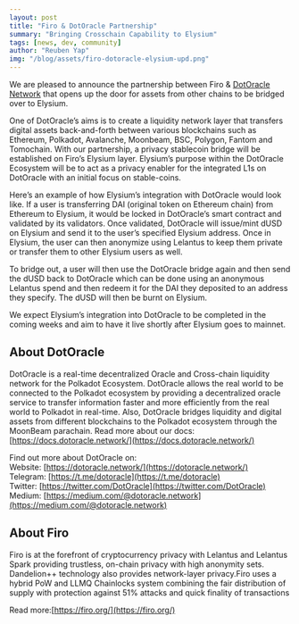 ```yaml
---
layout: post
title: "Firo & DotOracle Partnership"
summary: "Bringing Crosschain Capability to Elysium"
tags: [news, dev, community]
author: "Reuben Yap"
img: "/blog/assets/firo-dotoracle-elysium-upd.png"
---
```

We are pleased to announce the partnership between Firo & [DotOracle Network](https://dotoracle.network/) that opens up the door for assets from other chains to be bridged over to Elysium. 

One of DotOracle’s aims is to create a liquidity network layer that transfers digital assets back-and-forth between various blockchains such as Ethereum, Polkadot, Avalanche, Moonbeam, BSC, Polygon, Fantom and Tomochain. With our partnership, a privacy stablecoin bridge will be established on Firo’s Elysium layer. Elysium’s purpose within the DotOracle Ecosystem will be to act as a privacy enabler for the integrated L1s on DotOracle with an initial focus on stable-coins. 

Here’s an example of how Elysium’s integration with DotOracle would look like. If a user is transferring DAI (original token on Ethereum chain) from Ethereum to Elysium, it would be locked in DotOracle’s smart contract and validated by its validators. Once validated, DotOracle will issue/mint dUSD on Elysium and send it to the user’s specified Elysium address. Once in Elysium, the user can then anonymize using Lelantus to keep them private or transfer them to other Elysium users as well.

To bridge out, a user will then use the DotOracle bridge again and then send the dUSD back to DotOracle which can be done using an anonymous Lelantus spend and then redeem it for the DAI they deposited to an address they specify. The dUSD will then be burnt on Elysium.

We expect Elysium’s integration into DotOracle to be completed in the coming weeks and aim to have it live shortly after Elysium goes to mainnet.

## About DotOracle  

DotOracle is a real-time decentralized Oracle and Cross-chain liquidity network for the Polkadot Ecosystem. DotOracle allows the real world to be connected to the Polkadot ecosystem by providing a decentralized oracle service to transfer information faster and more efficiently from the real world to Polkadot in real-time. Also, DotOracle bridges liquidity and digital assets from different blockchains to the Polkadot ecosystem through the MoonBeam parachain. Read more about our docs: [https://docs.dotoracle.network/](https://docs.dotoracle.network/)  

Find out more about DotOracle on:  
Website: [https://dotoracle.network/](https://dotoracle.network/)  
Telegram: [https://t.me/dotoracle](https://t.me/dotoracle)  
Twitter: [https://twitter.com/DotOracle](https://twitter.com/DotOracle)  
Medium: [https://medium.com/@dotoracle.network](https://medium.com/@dotoracle.network)  

## About Firo  

Firo is at the forefront of cryptocurrency privacy with Lelantus and Lelantus Spark providing trustless, on-chain privacy with high anonymity sets. Dandelion++ technology also provides network-layer privacy.Firo uses a hybrid PoW and LLMQ Chainlocks system combining the fair distribution of supply with protection against 51% attacks and quick finality of transactions  

Read more:[https://firo.org/](https://firo.org/)
